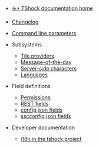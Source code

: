 * [☕️⚡️ TShock documentation home](/)
* [Changelog](/changelog.md)
* [Command line parameters](/command-line-parameters.md)

* Subsystems
  * [Tile providers](/tile-providers.md)
  * [Message-of-the-day](/motd.md)
  * [Server-side characters](/ssc.md)
  * [Languages](/lang.md)

* Field definitions
  * [Permissions](/permission-descriptions.md)
  * [REST fields](/rest-fields.md)
  * [config.json fields](/config-file-descriptions.md)
  * [sscconfig.json fields](/ssc-config.md)

* Developer documentation
  * [i18n in the tshock project](/i18n.md)
